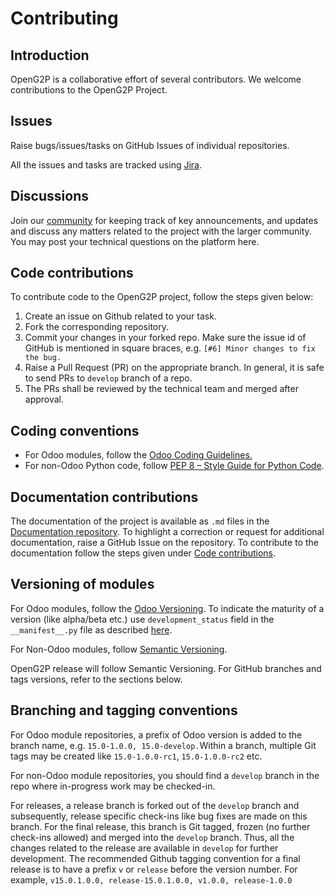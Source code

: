 # Contributing

## Introduction

OpenG2P is a collaborative effort of several contributors. We welcome contributions to the OpenG2P Project.

## Issues

Raise bugs/issues/tasks on GitHub Issues of individual repositories.

All the issues and tasks are tracked using [Jira](https://openg2p.atlassian.net).

## Discussions

Join our [community](https://community.openg2p.org) for keeping track of key announcements, and updates and discuss any matters related to the project with the larger community. You may post your technical questions on the platform here.

## Code contributions

To contribute code to the OpenG2P project, follow the steps given below:

1. Create an issue on Github related to your task.
2. Fork the corresponding repository.
3. Commit your changes in your forked repo. Make sure the issue id of GitHub is mentioned in square braces, e.g. `[#6] Minor changes to fix the bug.`
4. Raise a Pull Request (PR) on the appropriate branch. In general, it is safe to send PRs to `develop` branch of a repo.
5. The PRs shall be reviewed by the technical team and merged after approval.

## Coding conventions

* For Odoo modules, follow the [Odoo Coding Guidelines.](https://www.odoo.com/documentation/15.0/contributing/development/coding\_guidelines.html)
* For non-Odoo Python code, follow [PEP 8 – Style Guide for Python Code](https://peps.python.org/pep-0008/).

## Documentation contributions

The documentation of the project is available as `.md` files in the [Documentation repository](https://github.com/openg2p/openg2p-documentation). To highlight a correction or request for additional documentation, raise a GitHub Issue on the repository. To contribute to the documentation follow the steps given under [Code contributions](contributing-to-openg2p.md#code-contributions).

## Versioning of modules

For Odoo modules, follow the [Odoo Versioning](https://setuptools-odoo.readthedocs.io/en/latest/#versioning). To indicate the maturity of a version (like alpha/beta etc.) use `development_status` field in the `__manifest__.py` file as described [here](https://github.com/OCA/odoo-community.org/blob/master/website/Contribution/oca\_module\_lifecycle\_development\_status.rst).

For Non-Odoo modules, follow [Semantic Versioning](https://semver.org/).

OpenG2P release will follow Semantic Versioning. For GitHub branches and tags versions, refer to the sections below.

## Branching and tagging conventions

For Odoo module repositories, a prefix of Odoo version is added to the branch name, e.g. `15.0-1.0.0, 15.0-develop.`Within a branch, multiple Git tags may be created like `15.0-1.0.0-rc1`, `15.0-1.0.0-rc2` etc.

For non-Odoo module repositories, you should find a `develop` branch in the repo where in-progress work may be checked-in.

For releases, a release branch is forked out of the `develop` branch and subsequently, release specific check-ins like bug fixes are made on this branch. For the final release, this branch is Git tagged, frozen (no further check-ins allowed) and merged into the `develop` branch. Thus, all the changes related to the release are available in `develop` for further development. The recommended Github tagging convention for a final release is to have a prefix `v` or `release` before the version number. For example, `v15.0.1.0.0, release-15.0.1.0.0, v1.0.0, release-1.0.0`
